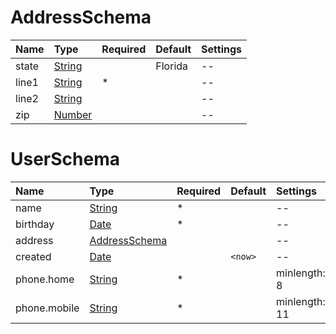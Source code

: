 # AddressSchema

| Name | Type | Required | Default | Settings |
| :--- | :--- | :--- | :--- | :--- |
| state | [String](https://developer.mozilla.org/en-US/docs/Web/JavaScript/Reference/Global_Objects/String) |  | Florida | -- |
| line1 | [String](https://developer.mozilla.org/en-US/docs/Web/JavaScript/Reference/Global_Objects/String) | * |  | -- |
| line2 | [String](https://developer.mozilla.org/en-US/docs/Web/JavaScript/Reference/Global_Objects/String) |  |  | -- |
| zip | [Number](https://developer.mozilla.org/en-US/docs/Web/JavaScript/Reference/Global_Objects/Number) |  |  | -- |

# UserSchema

| Name | Type | Required | Default | Settings |
| :--- | :--- | :--- | :--- | :--- |
| name | [String](https://developer.mozilla.org/en-US/docs/Web/JavaScript/Reference/Global_Objects/String) | * |  | -- |
| birthday | [Date](https://developer.mozilla.org/en-US/docs/Web/JavaScript/Reference/Global_Objects/Date) | * |  | -- |
| address | [AddressSchema](#AddressSchema) |  |  | -- |
| created | [Date](https://developer.mozilla.org/en-US/docs/Web/JavaScript/Reference/Global_Objects/Date) |  | `<now>` | -- |
| phone.home | [String](https://developer.mozilla.org/en-US/docs/Web/JavaScript/Reference/Global_Objects/String) | * |  | minlength: 8 |
| phone.mobile | [String](https://developer.mozilla.org/en-US/docs/Web/JavaScript/Reference/Global_Objects/String) | * |  | minlength: 11 |
